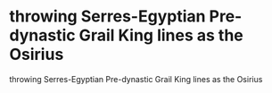 # throwing Serres-Egyptian Pre-dynastic Grail King lines as the Osirius

throwing Serres-Egyptian Pre-dynastic Grail King lines as the Osirius